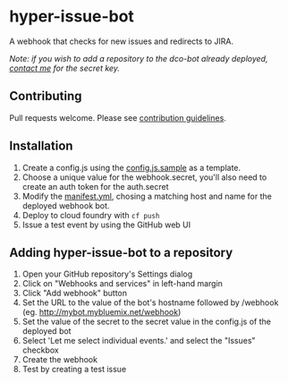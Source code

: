 # hyper-issue-bot
A webhook that checks for new issues and redirects to JIRA.

*Note: if you wish to add a repository to the dco-bot already deployed, [contact me](mailto:chrisfer@us.ibm.com) for the secret key.*

## Contributing
Pull requests welcome. Please see [contribution guidelines](CONTRIBUTING.md).

## Installation
1. Create a config.js using the [config.js.sample](config.js.sample) as a template.
2. Choose a unique value for the webhook.secret, you'll also need to create an auth token for the auth.secret
3. Modify the [manifest.yml](manifest.yml), chosing a matching host and name for the deployed webhook bot.
4. Deploy to cloud foundry with `cf push`
5. Issue a test event by using the GitHub web UI

## Adding hyper-issue-bot to a repository
1. Open your GitHub repository's Settings dialog
2. Click on "Webhooks and services" in left-hand margin
3. Click "Add webhook" button
4. Set the URL to the value of the bot's hostname followed by /webhook (eg. http://mybot.mybluemix.net/webhook)
5. Set the value of the secret to the secret value in the config.js of the deployed bot
6. Select 'Let me select individual events.' and select the "Issues" checkbox
7. Create the webhook
8. Test by creating a test issue
